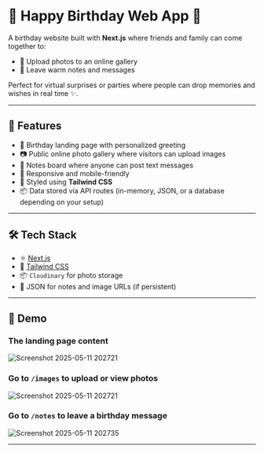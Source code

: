 
# 🎉 Happy Birthday Web App 🎂

A birthday website built with **Next.js** where friends and family can come together to:

- 📸 Upload photos to an online gallery  
- 📝 Leave warm notes and messages  

Perfect for virtual surprises or parties where people can drop memories and wishes in real time ✨.

---

## 📌 Features  

- 🎂 Birthday landing page with personalized greeting
- 📷 Public online photo gallery where visitors can upload images
- 📝 Notes board where anyone can post text messages
- 📱 Responsive and mobile-friendly
- 🎨 Styled using **Tailwind CSS**
- 📦 Data stored via API routes (in-memory, JSON, or a database depending on your setup)

---

## 🛠️ Tech Stack  

- ⚛️ [Next.js](https://nextjs.org/)
- 💨 [Tailwind CSS](https://tailwindcss.com/)
- 📦  `Cloudinary`  for photo storage
- 📑 JSON for notes and image URLs (if persistent)

---




## 📸 Demo

### The landing page content
  
![Screenshot 2025-05-11 202721](https://github.com/user-attachments/assets/d154b1de-612d-49c2-9183-b67a4f9620e2)


### Go to `/images` to upload or view photos
  ![Screenshot 2025-05-11 202721](https://github.com/user-attachments/assets/30c0d942-72fc-4389-af0a-9fe4da64089c)

### Go to `/notes` to leave a birthday message
  ![Screenshot 2025-05-11 202735](https://github.com/user-attachments/assets/40e9672a-28b4-411d-9533-ee822b72fbd0)

  

---
